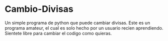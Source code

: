 # Cambio-Divisas
Un simple programa de python que puede cambiar divisas.
Este es un programa amateur, el cual es solo hecho por un usuario recien aprendiendo.
Sientete libre para cambiar el codigo como quieras.
